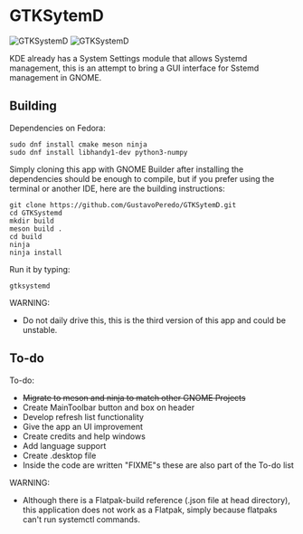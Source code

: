 # GTKSytemD
![GTKSystemD](https://github.com/GustavoPeredo/GTKSytemD/blob/master/icons_and_screenshots/logo.png)
![GTKSystemD](https://github.com/GustavoPeredo/GTKSytemD/blob/master/icons_and_screenshots/screenshot.png)

KDE already has a System Settings module that allows Systemd management, this is an attempt to bring a GUI interface for Sstemd management in GNOME.

## Building
Dependencies on Fedora:

``` 
sudo dnf install cmake meson ninja 
sudo dnf install libhandy1-dev python3-numpy
```

Simply cloning this app with GNOME Builder after installing the dependencies should be enough to compile, but if you prefer using the terminal or another IDE, here are the building instructions:

```
git clone https://github.com/GustavoPeredo/GTKSytemD.git
cd GTKSystemd
mkdir build
meson build .
cd build
ninja
ninja install

```

Run it by typing:
```
gtksystemd
```

WARNING:
* Do not daily drive this, this is the third version of this app and could be unstable.


## To-do
To-do:
* ~~Migrate to meson and ninja to match other GNOME Projects~~
* Create MainToolbar button and box on header
* Develop refresh list functionality
* Give the app an UI improvement
* Create credits and help windows
* Add language support
* Create .desktop file
* Inside the code are written "FIXME"s these are also part of the To-do list

WARNING:
* Although there is a Flatpak-build reference (.json file at head directory), this application does not work as a Flatpak, simply because flatpaks can't run systemctl commands.
